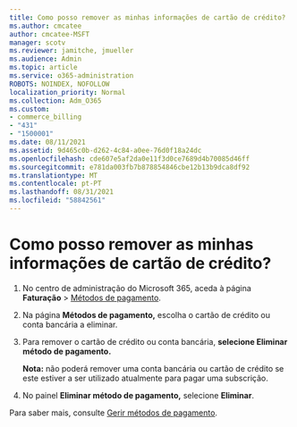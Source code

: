 ```yaml
---
title: Como posso remover as minhas informações de cartão de crédito?
ms.author: cmcatee
author: cmcatee-MSFT
manager: scotv
ms.reviewer: jamitche, jmueller
ms.audience: Admin
ms.topic: article
ms.service: o365-administration
ROBOTS: NOINDEX, NOFOLLOW
localization_priority: Normal
ms.collection: Adm_O365
ms.custom:
- commerce_billing
- "431"
- "1500001"
ms.date: 08/11/2021
ms.assetid: 9d465c0b-d262-4c84-a0ee-76d0f18a24dc
ms.openlocfilehash: cde607e5af2da0e11f3d0ce7689d4b70085d46ff
ms.sourcegitcommit: e781da003fb7b878854846cbe12b13b9dca8df92
ms.translationtype: MT
ms.contentlocale: pt-PT
ms.lasthandoff: 08/31/2021
ms.locfileid: "58842561"
---
```

# <a name="how-do-i-remove-my-credit-card-information"></a>Como posso remover as minhas informações de cartão de crédito?

1. No centro de administração do Microsoft 365, aceda à página **Faturação** \> [Métodos de pagamento](https://go.microsoft.com/fwlink/p/?linkid=2018806).

2. Na página **Métodos de pagamento,** escolha o cartão de crédito ou conta bancária a eliminar.

3. Para remover o cartão de crédito ou conta bancária, **selecione Eliminar método de pagamento.**

    **Nota:** não poderá remover uma conta bancária ou cartão de crédito se este estiver a ser utilizado atualmente para pagar uma subscrição.

4. No painel **Eliminar método de pagamento,** selecione **Eliminar**.

Para saber mais, consulte [Gerir métodos de pagamento](https://docs.microsoft.com/microsoft-365/commerce/billing-and-payments/manage-payment-methods).